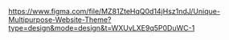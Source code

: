 https://www.figma.com/file/MZ81ZteHqQ0d14jHsz1ndJ/Unique-Multipurpose-Website-Theme?type=design&mode=design&t=WXUvLXE9q5P0DuWC-1
